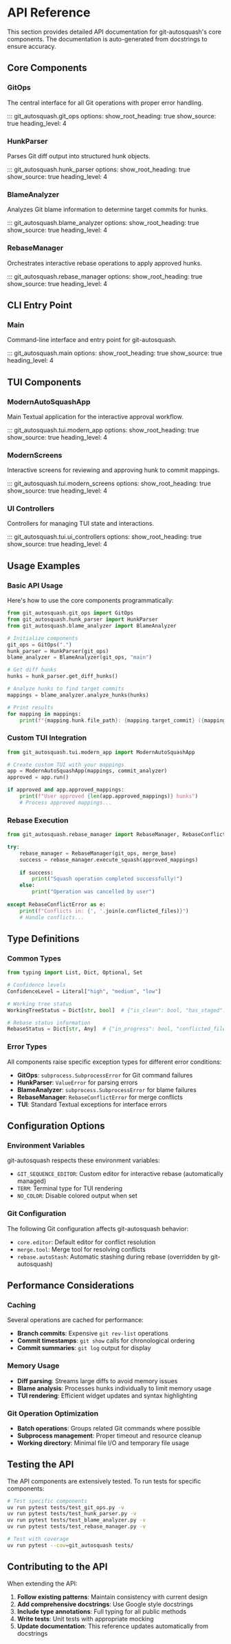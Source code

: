 # API Reference

This section provides detailed API documentation for git-autosquash's core components. The documentation is auto-generated from docstrings to ensure accuracy.

## Core Components

### GitOps

The central interface for all Git operations with proper error handling.

::: git_autosquash.git_ops
    options:
      show_root_heading: true
      show_source: true
      heading_level: 4

### HunkParser

Parses Git diff output into structured hunk objects.

::: git_autosquash.hunk_parser
    options:
      show_root_heading: true
      show_source: true
      heading_level: 4

### BlameAnalyzer

Analyzes Git blame information to determine target commits for hunks.

::: git_autosquash.blame_analyzer
    options:
      show_root_heading: true
      show_source: true
      heading_level: 4

### RebaseManager

Orchestrates interactive rebase operations to apply approved hunks.

::: git_autosquash.rebase_manager
    options:
      show_root_heading: true
      show_source: true
      heading_level: 4

## CLI Entry Point

### Main

Command-line interface and entry point for git-autosquash.

::: git_autosquash.main
    options:
      show_root_heading: true
      show_source: true
      heading_level: 4

## TUI Components

### ModernAutoSquashApp

Main Textual application for the interactive approval workflow.

::: git_autosquash.tui.modern_app
    options:
      show_root_heading: true
      show_source: true
      heading_level: 4

### ModernScreens

Interactive screens for reviewing and approving hunk to commit mappings.

::: git_autosquash.tui.modern_screens
    options:
      show_root_heading: true
      show_source: true
      heading_level: 4

### UI Controllers

Controllers for managing TUI state and interactions.

::: git_autosquash.tui.ui_controllers
    options:
      show_root_heading: true
      show_source: true
      heading_level: 4

## Usage Examples

### Basic API Usage

Here's how to use the core components programmatically:

```python
from git_autosquash.git_ops import GitOps
from git_autosquash.hunk_parser import HunkParser
from git_autosquash.blame_analyzer import BlameAnalyzer

# Initialize components
git_ops = GitOps(".")
hunk_parser = HunkParser(git_ops)
blame_analyzer = BlameAnalyzer(git_ops, "main")

# Get diff hunks
hunks = hunk_parser.get_diff_hunks()

# Analyze hunks to find target commits
mappings = blame_analyzer.analyze_hunks(hunks)

# Print results
for mapping in mappings:
    print(f"{mapping.hunk.file_path}: {mapping.target_commit} ({mapping.confidence})")
```

### Custom TUI Integration

```python
from git_autosquash.tui.modern_app import ModernAutoSquashApp

# Create custom TUI with your mappings  
app = ModernAutoSquashApp(mappings, commit_analyzer)
approved = app.run()

if approved and app.approved_mappings:
    print(f"User approved {len(app.approved_mappings)} hunks")
    # Process approved mappings...
```

### Rebase Execution

```python
from git_autosquash.rebase_manager import RebaseManager, RebaseConflictError

try:
    rebase_manager = RebaseManager(git_ops, merge_base)
    success = rebase_manager.execute_squash(approved_mappings)
    
    if success:
        print("Squash operation completed successfully!")
    else:
        print("Operation was cancelled by user")
        
except RebaseConflictError as e:
    print(f"Conflicts in: {', '.join(e.conflicted_files)}")
    # Handle conflicts...
```

## Type Definitions

### Common Types

```python
from typing import List, Dict, Optional, Set

# Confidence levels
ConfidenceLevel = Literal["high", "medium", "low"]

# Working tree status
WorkingTreeStatus = Dict[str, bool]  # {"is_clean": bool, "has_staged": bool, "has_unstaged": bool}

# Rebase status information
RebaseStatus = Dict[str, Any]  # {"in_progress": bool, "conflicted_files": List[str], ...}
```

### Error Types

All components raise specific exception types for different error conditions:

- **GitOps**: `subprocess.SubprocessError` for Git command failures
- **HunkParser**: `ValueError` for parsing errors
- **BlameAnalyzer**: `subprocess.SubprocessError` for blame failures  
- **RebaseManager**: `RebaseConflictError` for merge conflicts
- **TUI**: Standard Textual exceptions for interface errors

## Configuration Options

### Environment Variables

git-autosquash respects these environment variables:

- `GIT_SEQUENCE_EDITOR`: Custom editor for interactive rebase (automatically managed)
- `TERM`: Terminal type for TUI rendering
- `NO_COLOR`: Disable colored output when set

### Git Configuration

The following Git configuration affects git-autosquash behavior:

- `core.editor`: Default editor for conflict resolution
- `merge.tool`: Merge tool for resolving conflicts
- `rebase.autoStash`: Automatic stashing during rebase (overridden by git-autosquash)

## Performance Considerations

### Caching

Several operations are cached for performance:

- **Branch commits**: Expensive `git rev-list` operations
- **Commit timestamps**: `git show` calls for chronological ordering
- **Commit summaries**: `git log` output for display

### Memory Usage

- **Diff parsing**: Streams large diffs to avoid memory issues
- **Blame analysis**: Processes hunks individually to limit memory usage
- **TUI rendering**: Efficient widget updates and syntax highlighting

### Git Operation Optimization

- **Batch operations**: Groups related Git commands where possible
- **Subprocess management**: Proper timeout and resource cleanup
- **Working directory**: Minimal file I/O and temporary file usage

## Testing the API

The API components are extensively tested. To run tests for specific components:

```bash
# Test specific components
uv run pytest tests/test_git_ops.py -v
uv run pytest tests/test_hunk_parser.py -v
uv run pytest tests/test_blame_analyzer.py -v
uv run pytest tests/test_rebase_manager.py -v

# Test with coverage
uv run pytest --cov=git_autosquash tests/
```

## Contributing to the API

When extending the API:

1. **Follow existing patterns**: Maintain consistency with current design
2. **Add comprehensive docstrings**: Use Google style docstrings
3. **Include type annotations**: Full typing for all public methods
4. **Write tests**: Unit tests with appropriate mocking
5. **Update documentation**: This reference updates automatically from docstrings